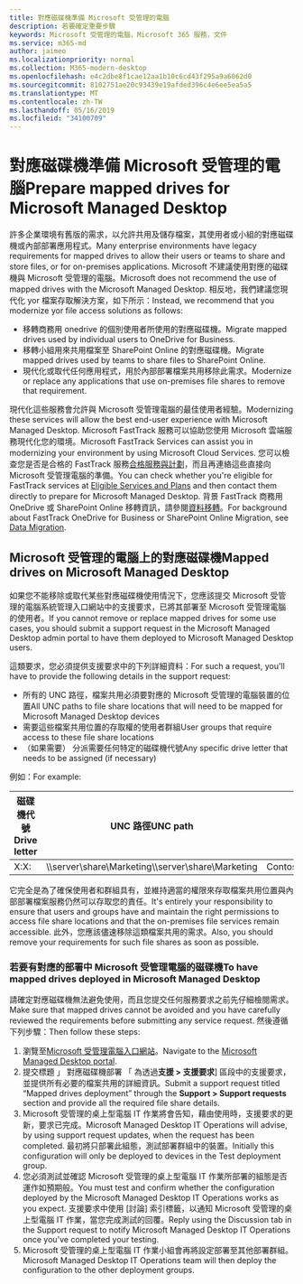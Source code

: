 ```yaml
---
title: 對應磁碟機準備 Microsoft 受管理的電腦
description: 若要確定重要步驟
keywords: Microsoft 受管理的電腦，Microsoft 365 服務，文件
ms.service: m365-md
author: jaimeo
ms.localizationpriority: normal
ms.collection: M365-modern-desktop
ms.openlocfilehash: e4c2dbe8f1cae12aa1b10c6cd43f295a9a6062d0
ms.sourcegitcommit: 8102751ae20c93439e19afded396c4e6ee5ea5a5
ms.translationtype: MT
ms.contentlocale: zh-TW
ms.lasthandoff: 05/16/2019
ms.locfileid: "34100709"
---
```

#  <a name="prepare-mapped-drives-for-microsoft-managed-desktop"></a><span data-ttu-id="f33b3-104">對應磁碟機準備 Microsoft 受管理的電腦</span><span class="sxs-lookup"><span data-stu-id="f33b3-104">Prepare mapped drives for Microsoft Managed Desktop</span></span>

<span data-ttu-id="f33b3-105">許多企業環境有舊版的需求，以允許共用及儲存檔案，其使用者或小組的對應磁碟機或內部部署應用程式。</span><span class="sxs-lookup"><span data-stu-id="f33b3-105">Many enterprise environments have legacy requirements for mapped drives to allow their users or teams to share and store files, or for on-premises applications.</span></span> <span data-ttu-id="f33b3-106">Microsoft 不建議使用對應的磁碟機與 Microsoft 受管理的電腦。</span><span class="sxs-lookup"><span data-stu-id="f33b3-106">Microsoft does not recommend the use of mapped drives with the Microsoft Managed Desktop.</span></span> <span data-ttu-id="f33b3-107">相反地，我們建議您現代化 yor 檔案存取解決方案，如下所示：</span><span class="sxs-lookup"><span data-stu-id="f33b3-107">Instead, we recommend that you modernize yor file access solutions as follows:</span></span>
  
- <span data-ttu-id="f33b3-108">移轉商務用 onedrive 的個別使用者所使用的對應磁碟機。</span><span class="sxs-lookup"><span data-stu-id="f33b3-108">Migrate mapped drives used by individual users to OneDrive for Business.</span></span> 
- <span data-ttu-id="f33b3-109">移轉小組用來共用檔案至 SharePoint Online 的對應磁碟機。</span><span class="sxs-lookup"><span data-stu-id="f33b3-109">Migrate mapped drives used by teams to share files to SharePoint Online.</span></span> 
- <span data-ttu-id="f33b3-110">現代化或取代任何應用程式，用於內部部署檔案共用移除此需求。</span><span class="sxs-lookup"><span data-stu-id="f33b3-110">Modernize or replace any applications that use on-premises file shares to remove that requirement.</span></span>
  
<span data-ttu-id="f33b3-111">現代化這些服務會允許與 Microsoft 受管理電腦的最佳使用者經驗。</span><span class="sxs-lookup"><span data-stu-id="f33b3-111">Modernizing these services will allow the best end-user experience with Microsoft Managed Desktop.</span></span> <span data-ttu-id="f33b3-112">Microsoft FastTrack 服務可以協助您使用 Microsoft 雲端服務現代化您的環境。</span><span class="sxs-lookup"><span data-stu-id="f33b3-112">Microsoft FastTrack Services can assist you in modernizing your environment by using Microsoft Cloud Services.</span></span> <span data-ttu-id="f33b3-113">您可以檢查您是否是合格的 FastTrack 服務[合格服務與計劃](https://docs.microsoft.com/fasttrack/m365-eligible-services-and-plans)，而且再連絡這些直接向 Microsoft 受管理電腦的準備。</span><span class="sxs-lookup"><span data-stu-id="f33b3-113">You can check whether you're eligible for FastTrack services at [Eligible Services and Plans](https://docs.microsoft.com/fasttrack/m365-eligible-services-and-plans) and then contact them directly to prepare for Microsoft Managed Desktop.</span></span> <span data-ttu-id="f33b3-114">背景 FastTrack 商務用 OneDrive 或 SharePoint Online 移轉資訊，請參閱[資料移轉](https://docs.microsoft.com/fasttrack/o365-data-migration)。</span><span class="sxs-lookup"><span data-stu-id="f33b3-114">For background about FastTrack OneDrive for Business or SharePoint Online Migration, see [Data Migration](https://docs.microsoft.com/fasttrack/o365-data-migration).</span></span>

## <a name="mapped-drives-on-microsoft-managed-desktop"></a><span data-ttu-id="f33b3-115">Microsoft 受管理的電腦上的對應磁碟機</span><span class="sxs-lookup"><span data-stu-id="f33b3-115">Mapped drives on Microsoft Managed Desktop</span></span>
 
<span data-ttu-id="f33b3-116">如果您不能移除或取代某些對應磁碟機使用情況下，您應該提交 Microsoft 受管理的電腦系統管理入口網站中的支援要求，已將其部署至 Microsoft 受管理電腦的使用者。</span><span class="sxs-lookup"><span data-stu-id="f33b3-116">If you cannot remove or replace mapped drives for some use cases, you should submit a support request in the Microsoft Managed Desktop admin portal to have them deployed to Microsoft Managed Desktop users.</span></span>
    
<span data-ttu-id="f33b3-117">這類要求，您必須提供支援要求中的下列詳細資料：</span><span class="sxs-lookup"><span data-stu-id="f33b3-117">For such a request, you'll have to provide the following details in the support request:</span></span> 

- <span data-ttu-id="f33b3-118">所有的 UNC 路徑，檔案共用必須要對應的 Microsoft 受管理的電腦裝置的位置</span><span class="sxs-lookup"><span data-stu-id="f33b3-118">All UNC paths to file share locations that will need to be mapped for Microsoft Managed Desktop devices</span></span> 
- <span data-ttu-id="f33b3-119">需要這些檔案共用位置的存取權的使用者群組</span><span class="sxs-lookup"><span data-stu-id="f33b3-119">User groups that require access to these file share locations</span></span> 
- <span data-ttu-id="f33b3-120">（如果需要） 分派需要任何特定的磁碟機代號</span><span class="sxs-lookup"><span data-stu-id="f33b3-120">Any specific drive letter that needs to be assigned (if necessary)</span></span>

<span data-ttu-id="f33b3-121">例如：</span><span class="sxs-lookup"><span data-stu-id="f33b3-121">For example:</span></span>

| <span data-ttu-id="f33b3-122">磁碟機代號</span><span class="sxs-lookup"><span data-stu-id="f33b3-122">Drive letter</span></span> | <span data-ttu-id="f33b3-123">UNC 路徑</span><span class="sxs-lookup"><span data-stu-id="f33b3-123">UNC path</span></span> | <span data-ttu-id="f33b3-124">使用者群組</span><span class="sxs-lookup"><span data-stu-id="f33b3-124">User group</span></span> |
|--------------|----------|------------|
| <span data-ttu-id="f33b3-125">X:</span><span class="sxs-lookup"><span data-stu-id="f33b3-125">X:</span></span>  | <span data-ttu-id="f33b3-126">\\\server\share\Marketing</span><span class="sxs-lookup"><span data-stu-id="f33b3-126">\\\server\share\Marketing</span></span> | <span data-ttu-id="f33b3-127">ContosoMarketing</span><span class="sxs-lookup"><span data-stu-id="f33b3-127">ContosoMarketing</span></span> |

<span data-ttu-id="f33b3-128">它完全是為了確保使用者和群組具有，並維持適當的權限來存取檔案共用位置與內部部署檔案服務仍然可以存取您的責任。</span><span class="sxs-lookup"><span data-stu-id="f33b3-128">It's entirely your responsibility to ensure that users and groups have and maintain the right permissions to access file share locations and that the on-premises file services remain accessible.</span></span> <span data-ttu-id="f33b3-129">此外，您應該儘速移除這類檔案共用的需求。</span><span class="sxs-lookup"><span data-stu-id="f33b3-129">Also, you should remove your requirements for such file shares as soon as possible.</span></span>

### <a name="to-have-mapped-drives-deployed-in-microsoft-managed-desktop"></a><span data-ttu-id="f33b3-130">若要有對應的部署中 Microsoft 受管理電腦的磁碟機</span><span class="sxs-lookup"><span data-stu-id="f33b3-130">To have mapped drives deployed in Microsoft Managed Desktop</span></span>
 
<span data-ttu-id="f33b3-131">請確定對應磁碟機無法避免使用，而且您提交任何服務要求之前先仔細檢閱需求。</span><span class="sxs-lookup"><span data-stu-id="f33b3-131">Make sure that mapped drives cannot be avoided and you have carefully reviewed the requirements before submitting any service request.</span></span> <span data-ttu-id="f33b3-132">然後遵循下列步驟：</span><span class="sxs-lookup"><span data-stu-id="f33b3-132">Then follow these steps:</span></span>

1. <span data-ttu-id="f33b3-133">瀏覽至[Microsoft 受管理電腦入口網站](https://aka.ms/mmdportal)。</span><span class="sxs-lookup"><span data-stu-id="f33b3-133">Navigate to the [Microsoft Managed Desktop portal](https://aka.ms/mmdportal).</span></span>  
2. <span data-ttu-id="f33b3-134">提交標題 」 對應磁碟機部署 「 為透過**支援 > 支援要求**] 區段中的支援要求，並提供所有必要的檔案共用的詳細資訊。</span><span class="sxs-lookup"><span data-stu-id="f33b3-134">Submit a support request titled “Mapped drives deployment” through the **Support > Support requests** section and provide all the required file share details.</span></span>  
3. <span data-ttu-id="f33b3-135">Microsoft 受管理的桌上型電腦 IT 作業將會告知，藉由使用時，支援要求的更新，要求已完成。</span><span class="sxs-lookup"><span data-stu-id="f33b3-135">Microsoft Managed Desktop IT Operations will advise, by using support request updates, when the request has been completed.</span></span> <span data-ttu-id="f33b3-136">最初將只部署此組態，測試部署群組中的裝置。</span><span class="sxs-lookup"><span data-stu-id="f33b3-136">Initially this configuration will only be deployed to devices in the Test deployment group.</span></span>  
4. <span data-ttu-id="f33b3-137">您必須測試並確認 Microsoft 受管理的桌上型電腦 IT 作業所部署的組態是否運作如預期般。</span><span class="sxs-lookup"><span data-stu-id="f33b3-137">You must test and confirm whether the configuration deployed by the Microsoft Managed Desktop IT Operations works as you expect.</span></span> <span data-ttu-id="f33b3-138">支援要求中使用 [討論] 索引標籤，以通知 Microsoft 受管理的桌上型電腦 IT 作業，當您完成測試的回覆。</span><span class="sxs-lookup"><span data-stu-id="f33b3-138">Reply using the Discussion tab in the Support request to notify Microsoft Managed Desktop IT Operations once you've completed your testing.</span></span>  
5. <span data-ttu-id="f33b3-139">Microsoft 受管理的桌上型電腦 IT 作業小組會再將設定部署至其他部署群組。</span><span class="sxs-lookup"><span data-stu-id="f33b3-139">Microsoft Managed Desktop IT Operations team will then deploy the configuration to the other deployment groups.</span></span> 
